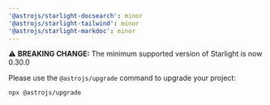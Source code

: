 ```yaml
---
'@astrojs/starlight-docsearch': minor
'@astrojs/starlight-tailwind': minor
'@astrojs/starlight-markdoc': minor
---
```


⚠️ **BREAKING CHANGE:** The minimum supported version of Starlight is now 0.30.0

Please use the `@astrojs/upgrade` command to upgrade your project:

```sh
npx @astrojs/upgrade
```
